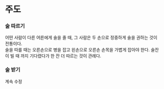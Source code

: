 # 주도
### 술 따르기
어떤 사람이 다른 어른에게 술을 줄 때, 그 사람은 두 손으로 정중하게 술을 권하는 것이 전통이다. <br>
술을 따를 때는 오른손으로 병을 잡고 왼손으로 오른손 손목을 가볍게 잡아야 한다. 술잔이 빌 때 까지 기다렸다가 한 잔 더 따르는 것이 관례다.

### 술 받기
계속 수정
